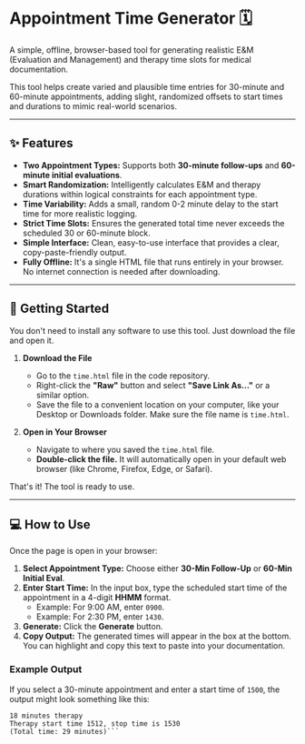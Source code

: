 # Appointment Time Generator 🗓️

A simple, offline, browser-based tool for generating realistic E&M (Evaluation and Management) and therapy time slots for medical documentation.

This tool helps create varied and plausible time entries for 30-minute and 60-minute appointments, adding slight, randomized offsets to start times and durations to mimic real-world scenarios.

***

## ✨ Features

* **Two Appointment Types:** Supports both **30-minute follow-ups** and **60-minute initial evaluations**.
* **Smart Randomization:** Intelligently calculates E&M and therapy durations within logical constraints for each appointment type.
* **Time Variability:** Adds a small, random 0-2 minute delay to the start time for more realistic logging.
* **Strict Time Slots:** Ensures the generated total time never exceeds the scheduled 30 or 60-minute block.
* **Simple Interface:** Clean, easy-to-use interface that provides a clear, copy-paste-friendly output.
* **Fully Offline:** It's a single HTML file that runs entirely in your browser. No internet connection is needed after downloading.

***

## 🚀 Getting Started

You don't need to install any software to use this tool. Just download the file and open it.

1.  **Download the File**
    * Go to the `time.html` file in the code repository.
    * Right-click the **"Raw"** button and select **"Save Link As..."** or a similar option.
    * Save the file to a convenient location on your computer, like your Desktop or Downloads folder. Make sure the file name is `time.html`.

2.  **Open in Your Browser**
    * Navigate to where you saved the `time.html` file.
    * **Double-click the file.** It will automatically open in your default web browser (like Chrome, Firefox, Edge, or Safari).

That's it! The tool is ready to use.

***

## 💻 How to Use

Once the page is open in your browser:

1.  **Select Appointment Type:** Choose either **30-Min Follow-Up** or **60-Min Initial Eval**.
2.  **Enter Start Time:** In the input box, type the scheduled start time of the appointment in a 4-digit **HHMM** format.
    * Example: For 9:00 AM, enter `0900`.
    * Example: For 2:30 PM, enter `1430`.
3.  **Generate:** Click the **Generate** button.
4.  **Copy Output:** The generated times will appear in the box at the bottom. You can highlight and copy this text to paste into your documentation.

### Example Output

If you select a 30-minute appointment and enter a start time of `1500`, the output might look something like this:
```E&M: 1501 to 1512 (11 minutes)
18 minutes therapy
Therapy start time 1512, stop time is 1530
(Total time: 29 minutes)```
